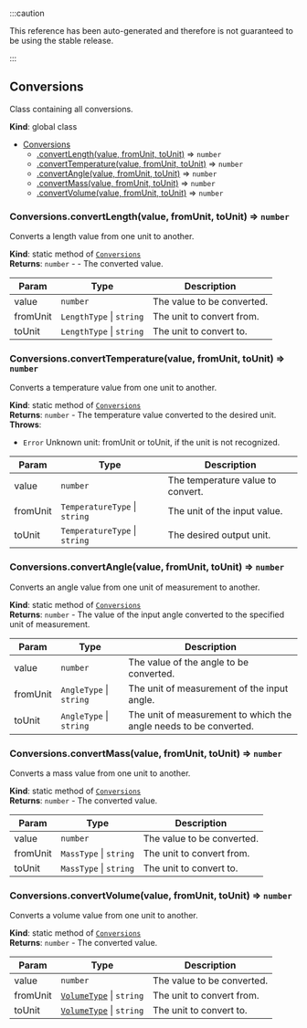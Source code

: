 
:::caution

This reference has been auto-generated and therefore is not guaranteed to be using the stable release.

:::

<a name="Conversions"></a>

## Conversions
Class containing all conversions.

**Kind**: global class  

* [Conversions](#Conversions)
    * [.convertLength(value, fromUnit, toUnit)](#Conversions.convertLength) ⇒ <code>number</code>
    * [.convertTemperature(value, fromUnit, toUnit)](#Conversions.convertTemperature) ⇒ <code>number</code>
    * [.convertAngle(value, fromUnit, toUnit)](#Conversions.convertAngle) ⇒ <code>number</code>
    * [.convertMass(value, fromUnit, toUnit)](#Conversions.convertMass) ⇒ <code>number</code>
    * [.convertVolume(value, fromUnit, toUnit)](#Conversions.convertVolume) ⇒ <code>number</code>

<a name="Conversions.convertLength"></a>

### Conversions.convertLength(value, fromUnit, toUnit) ⇒ <code>number</code>
Converts a length value from one unit to another.

**Kind**: static method of [<code>Conversions</code>](#Conversions)  
**Returns**: <code>number</code> - - The converted value.  

| Param | Type | Description |
| --- | --- | --- |
| value | <code>number</code> | The value to be converted. |
| fromUnit | <code>LengthType</code> \| <code>string</code> | The unit to convert from. |
| toUnit | <code>LengthType</code> \| <code>string</code> | The unit to convert to. |

<a name="Conversions.convertTemperature"></a>

### Conversions.convertTemperature(value, fromUnit, toUnit) ⇒ <code>number</code>
Converts a temperature value from one unit to another.

**Kind**: static method of [<code>Conversions</code>](#Conversions)  
**Returns**: <code>number</code> - The temperature value converted to the desired unit.  
**Throws**:

- <code>Error</code> Unknown unit: fromUnit or toUnit, if the unit is not recognized.


| Param | Type | Description |
| --- | --- | --- |
| value | <code>number</code> | The temperature value to convert. |
| fromUnit | <code>TemperatureType</code> \| <code>string</code> | The unit of the input value. |
| toUnit | <code>TemperatureType</code> \| <code>string</code> | The desired output unit. |

<a name="Conversions.convertAngle"></a>

### Conversions.convertAngle(value, fromUnit, toUnit) ⇒ <code>number</code>
Converts an angle value from one unit of measurement to another.

**Kind**: static method of [<code>Conversions</code>](#Conversions)  
**Returns**: <code>number</code> - The value of the input angle converted to the specified unit of measurement.  

| Param | Type | Description |
| --- | --- | --- |
| value | <code>number</code> | The value of the angle to be converted. |
| fromUnit | <code>AngleType</code> \| <code>string</code> | The unit of measurement of the input angle. |
| toUnit | <code>AngleType</code> \| <code>string</code> | The unit of measurement to which the angle needs to be converted. |

<a name="Conversions.convertMass"></a>

### Conversions.convertMass(value, fromUnit, toUnit) ⇒ <code>number</code>
Converts a mass value from one unit to another.

**Kind**: static method of [<code>Conversions</code>](#Conversions)  
**Returns**: <code>number</code> - The converted value.  

| Param | Type | Description |
| --- | --- | --- |
| value | <code>number</code> | The value to be converted. |
| fromUnit | <code>MassType</code> \| <code>string</code> | The unit to convert from. |
| toUnit | <code>MassType</code> \| <code>string</code> | The unit to convert to. |

<a name="Conversions.convertVolume"></a>

### Conversions.convertVolume(value, fromUnit, toUnit) ⇒ <code>number</code>
Converts a volume value from one unit to another.

**Kind**: static method of [<code>Conversions</code>](#Conversions)  
**Returns**: <code>number</code> - The converted value.  

| Param | Type | Description |
| --- | --- | --- |
| value | <code>number</code> | The value to be converted. |
| fromUnit | [<code>VolumeType</code>](#VolumeType) \| <code>string</code> | The unit to convert from. |
| toUnit | [<code>VolumeType</code>](#VolumeType) \| <code>string</code> | The unit to convert to. |

